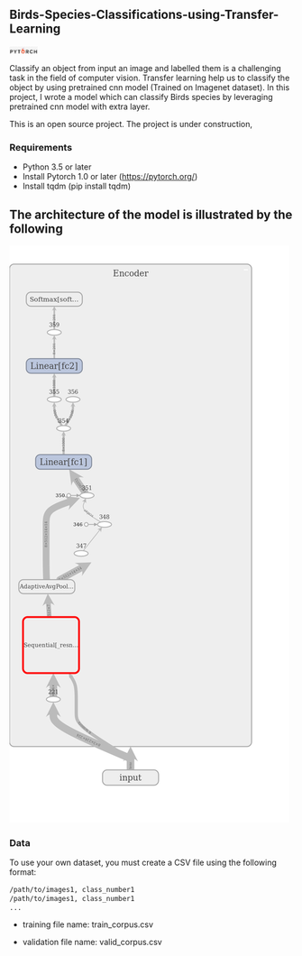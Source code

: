 ## Birds-Species-Classifications-using-Transfer-Learning
<img src="image/pytorch.jpeg" width="10%">

Classify an object from input an image and labelled them is a challenging task in the field of computer vision.
Transfer learning help us to classify the object by using pretrained cnn model (Trained on Imagenet dataset). In this project, I wrote a model which can classify Birds species by leveraging pretrained cnn model with extra layer.

 
This is an open source project. The project is under construction,

### Requirements
- Python 3.5 or later
- Install Pytorch 1.0 or later (https://pytorch.org/)
- Install tqdm   (pip install tqdm)

## The architecture of the model is illustrated by the following
<img src="image/model.png">

### Data
To use your own dataset, you must create a CSV file using the following format:
```
/path/to/images1, class_number1
/path/to/images1, class_number1
...
```
- training file name: train_corpus.csv

- validation file name: valid_corpus.csv
